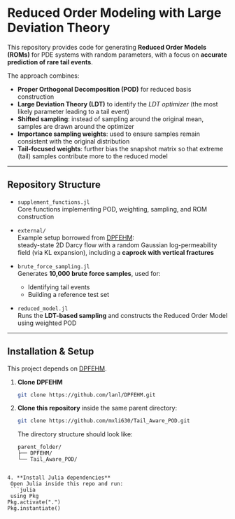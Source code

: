 # Reduced Order Modeling with Large Deviation Theory

This repository provides code for generating **Reduced Order Models (ROMs)** for PDE systems with random parameters, with a focus on **accurate prediction of rare tail events**.  

The approach combines:
- **Proper Orthogonal Decomposition (POD)** for reduced basis construction  
- **Large Deviation Theory (LDT)** to identify the *LDT optimizer* (the most likely parameter leading to a tail event)  
- **Shifted sampling**: instead of sampling around the original mean, samples are drawn around the optimizer  
- **Importance sampling weights**: used to ensure samples remain consistent with the original distribution  
- **Tail-focused weights**: further bias the snapshot matrix so that extreme (tail) samples contribute more to the reduced model  

---

## Repository Structure

- `supplement_functions.jl`  
  Core functions implementing POD, weighting, sampling, and ROM construction  

- `external/`  
  Example setup borrowed from [DPFEHM](https://github.com/lanl/DPFEHM):  
  steady-state 2D Darcy flow with a random Gaussian log-permeability field (via KL expansion), including a **caprock with vertical fractures**  

- `brute_force_sampling.jl`  
  Generates **10,000 brute force samples**, used for:  
  - Identifying tail events  
  - Building a reference test set  

- `reduced_model.jl`  
  Runs the **LDT-based sampling** and constructs the Reduced Order Model using weighted POD  

---

## Installation & Setup

This project depends on [DPFEHM](https://github.com/lanl/DPFEHM).  

1. **Clone DPFEHM**  
   ```bash
   git clone https://github.com/lanl/DPFEHM.git
2. **Clone this repository** inside the same parent directory:
   ```bash
   git clone https://github.com/mxli630/Tail_Aware_POD.git
   ```

   The directory structure should look like:
   ```
   parent_folder/
   ├── DPFEHM/
   └── Tail_Aware_POD/
  ```

4. **Install Julia dependencies**
   Open Julia inside this repo and run:
   ```julia
   using Pkg
  Pkg.activate(".")
  Pkg.instantiate()

